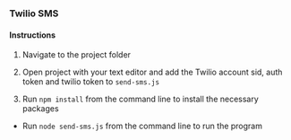 ### Twilio SMS

#### Instructions

1. Navigate to the project folder

2. Open project with your text editor and add the Twilio account sid, auth token and twilio token to `send-sms.js`

3. Run `npm install` from the command line to install the necessary packages

* Run `node send-sms.js` from the command line to run the program
